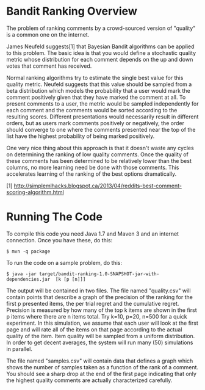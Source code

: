 # Bandit Ranking Overview

The problem of ranking comments by a crowd-sourced version of "quality" is a common one on the internet.

James Neufeld suggests[1] that Bayesian Bandit algorithms can be applied to this problem.
The basic idea is that you would define a stochastic quality metric whose distribution for
each comment depends on the up and down votes that comment has received.

Normal ranking algorithms try to estimate the single best value for this quality metric.
Neufeld suggests that this value should be sampled from a beta distribution which models
the probability that a user would mark the comment positively given that they have marked
the comment at all. To present comments to a user, the metric would be sampled
independently for each comment and the comments would be sorted according to the resulting
scores. Different presentations would necessarily result in different orders, but as users
mark comments positively or negatively, the order should converge to one where the
comments presented near the top of the list have the highest probability of being marked
positively.

One very nice thing about this approach is that it doesn't waste any cycles on determining
the ranking of low quality comments. Once the quality of these comments has been
determined to be relatively lower than the best columns, no more learning need be done
with those comments. This accelerates learning of the ranking of the best options
dramatically.

[1] http://simplemlhacks.blogspot.ca/2013/04/reddits-best-comment-scoring-algorithm.html

# Running The Code

To compile this code you need Java 1.7 and Maven 3 and an internet connection. Once you
have these, do this:

    $ mvn -q package

To run the code on a sample problem, do this:

    $ java -jar target/bandit-ranking-1.0-SNAPSHOT-jar-with-dependencies.jar  [k [p [n]]]

The output will be contained in two files.  The file named "quality.csv" will contain
points that describe a graph of the precision of the ranking for the
first p presented items, the per trial regret and the cumulative regret. Precision is
measured by how many of the top k items are shown in the first p items where there are
n items total. Try k=10, p=20, n=500 for a quick experiment. In this simulation, we
assume that each user will look at the first page and will rate all of the items on that
page according to the actual quality of the item. Item quality will be sampled from a
uniform distribution. In order to get decent averages, the system will run many (50) simulations
in parallel.

The file named "samples.csv" will contain data that defines a graph which shows the number
of samples taken as a function of the rank of a comment.  You should see a sharp drop at the
end of the first page indicating that only the highest quality comments are actually
characterized carefully.

